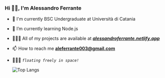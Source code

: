 ### Hi 👋🏼, I'm Alessandro Ferrante
- 🌱 I'm currently BSC Undergraduate at Università di Catania
- 🔭 I’m currently learning Node.js
- 👨🏼‍💻 All of my projects are available at [***alessandroferrante.netlify.app***](https://alessandroferrante.netlify.app/)
- 📫 How to reach me **aleferrante003@gmail.com**
- 👨🏼‍🚀 *`floating freely in space!`*

  ![Top Langs](https://github-readme-stats.vercel.app/api/top-langs/?username=AlessandroFerrante&layout=compact&theme=transparent&include_all_commits=true&show_owner=true&langs_count=20&title_color=2D66FE&text_color=2D66FE&icon_color=2D66FE&hide_border=true)
<!--
**AlessandroFerrante/AlessandroFerrante** is a ✨ _special_ ✨ repository because its `README.md` (this file) appears on your GitHub profile.

Here are some ideas to get you started:

- 🔭 I’m currently working on ...
- 🌱 I’m currently learning ...
- 👯 I’m looking to collaborate on ...
- 🤔 I’m looking for help with ...
- 💬 Ask me about ...
- 📫 How to reach me: ...
- 😄 Pronouns: ...
- ⚡ Fun fact: ...
-->
